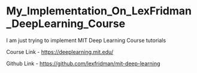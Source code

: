 # My_Implementation_On_LexFridman_DeepLearning_Course
I am just trying to implement MIT Deep Learning Course tutorials

Course Link - https://deeplearning.mit.edu/

Github Link - https://github.com/lexfridman/mit-deep-learning

